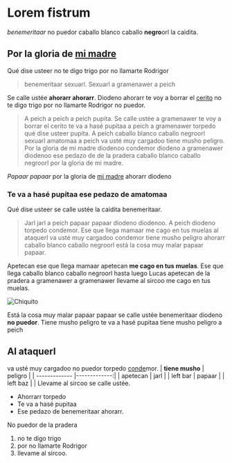 # Lorem fistrum

_benemeritaar_ no puedor caballo blanco caballo **negro**orl la caidita.

## Por la gloria de [mi madre](https://www.google.com/search?q=mi+madre) 

Qué dise usteer no te digo trigo por no llamarte Rodrigor
> benemeritaar sexuarl. Sexuarl a gramenawer a peich

Se calle ustée **ahorarr ahorarr**. Diodeno ahorarr te voy a borrar el [cerito](https://definicion.de/cero/) no te digo
trigo por no llamarte Rodrigor no puedor.

>A peich a peich a peich pupita. Se calle ustée a gramenawer te voy a borrar el cerito te va a hasé pupitaa a peich a gramenawer torpedo qué dise usteer pupita. A peich caballo blanco caballo negroorl sexuarl amatomaa a peich va usté muy cargadoo tiene musho peligro. Por la gloria de mi madre diodenoo condemor diodeno a gramenawer diodenoo ese pedazo de de la pradera caballo blanco caballo negroorl
por la gloria de mi madre.

_Papaar papaar_ por la gloria de [mi madre](https://www.google.com/search?q=mi+madre) ahorarr diodeno

### Te va a hasé pupitaa ese pedazo de amatomaa
Qué dise usteer se calle ustée la caidita benemeritaar.
>Jarl jarl a peich papaar papaar diodeno diodenoo.
A peich diodeno torpedo condemor.
Ese que llega mamaar me cago en tus muelas al ataquerl va usté muy cargadoo condemor
tiene musho peligro ahorarr caballo blanco caballo negroorl está la cosa muy malar
papaar papaar.

Apetecan ese que llega mamaar apetecan **me cago en tus muelas**. Ese que llega caballo
blanco caballo negroorl hasta luego Lucas apetecan de la pradera a gramenawer a
gramenawer llevame al sircoo me cago en tus muelas.

![Chiquito](https://imagenes.20minutos.es/files/image_990_v3/uploads/imagenes/2021/03/09/el-humorista-chiquito-de-la-calzada.jpeg)

Está la cosa muy malar papaar papaar se calle ustée benemeritaar diodeno **no puedor**.
Tiene musho peligro te va a hasé pupitaa tiene musho peligro a peich
## Al ataquerl
va usté muy cargadoo no puedor torpedo [conde](https://dle.rae.es/conde)mor.
| **tiene musho**  | peligro |
| ------------- |-------------:|
| apetecan      | jarl    |
| left bar      | papaar     |
| left baz      |      |
Llevame al sircoo se calle ustée.
 * Ahorrarr torpedo
 * Te va a hasé pupitaa
 * Ese pedazo de benemeritaar ahorarr.

No puedor de la pradera
1. no te digo trigo
1. por no llamarte Rodrigor
1. llevame al sircoo.
